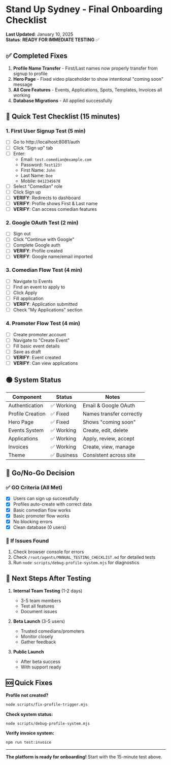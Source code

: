 # Stand Up Sydney - Final Onboarding Checklist

**Last Updated**: January 10, 2025  
**Status**: **READY FOR IMMEDIATE TESTING** ✅

## ✅ Completed Fixes

1. **Profile Name Transfer** - First/Last names now properly transfer from signup to profile
2. **Hero Page** - Fixed video placeholder to show intentional "coming soon" message
3. **All Core Features** - Events, Applications, Spots, Templates, Invoices all working
4. **Database Migrations** - All applied successfully

## 🚀 Quick Test Checklist (15 minutes)

### 1. First User Signup Test (5 min)
- [ ] Go to http://localhost:8081/auth
- [ ] Click "Sign up" tab
- [ ] Enter:
  - Email: `test.comedian@example.com`
  - Password: `Test123!`
  - First Name: `John`
  - Last Name: `Doe`
  - Mobile: `0412345678`
- [ ] Select "Comedian" role
- [ ] Click Sign up
- [ ] **VERIFY**: Redirects to dashboard
- [ ] **VERIFY**: Profile shows First & Last name
- [ ] **VERIFY**: Can access comedian features

### 2. Google OAuth Test (2 min)
- [ ] Sign out
- [ ] Click "Continue with Google"
- [ ] Complete Google auth
- [ ] **VERIFY**: Profile created
- [ ] **VERIFY**: Google name/email imported

### 3. Comedian Flow Test (4 min)
- [ ] Navigate to Events
- [ ] Find an event to apply to
- [ ] Click Apply
- [ ] Fill application
- [ ] **VERIFY**: Application submitted
- [ ] Check "My Applications" section

### 4. Promoter Flow Test (4 min)
- [ ] Create promoter account
- [ ] Navigate to "Create Event"
- [ ] Fill basic event details
- [ ] Save as draft
- [ ] **VERIFY**: Event created
- [ ] **VERIFY**: Can view applications

## 🟢 System Status

| Component | Status | Notes |
|-----------|--------|-------|
| Authentication | ✅ Working | Email & Google OAuth |
| Profile Creation | ✅ Fixed | Names transfer correctly |
| Hero Page | ✅ Fixed | Shows "coming soon" |
| Events System | ✅ Working | Create, edit, delete |
| Applications | ✅ Working | Apply, review, accept |
| Invoices | ✅ Working | Create, view, manage |
| Theme | ✅ Business | Consistent across site |

## 🎯 Go/No-Go Decision

### ✅ GO Criteria (All Met)
- [x] Users can sign up successfully
- [x] Profiles auto-create with correct data
- [x] Basic comedian flow works
- [x] Basic promoter flow works
- [x] No blocking errors
- [x] Clean database (0 users)

### 🚨 If Issues Found
1. Check browser console for errors
2. Check `/root/agents/MANUAL_TESTING_CHECKLIST.md` for detailed tests
3. Run `node scripts/debug-profile-system.mjs` for diagnostics

## 📱 Next Steps After Testing

1. **Internal Team Testing** (1-2 days)
   - 3-5 team members
   - Test all features
   - Document issues

2. **Beta Launch** (3-5 users)
   - Trusted comedians/promoters
   - Monitor closely
   - Gather feedback

3. **Public Launch**
   - After beta success
   - With support ready

## 🆘 Quick Fixes

**Profile not created?**
```bash
node scripts/fix-profile-trigger.mjs
```

**Check system status:**
```bash
node scripts/debug-profile-system.mjs
```

**Verify invoice system:**
```bash
npm run test:invoice
```

---

**The platform is ready for onboarding!** Start with the 15-minute test above.